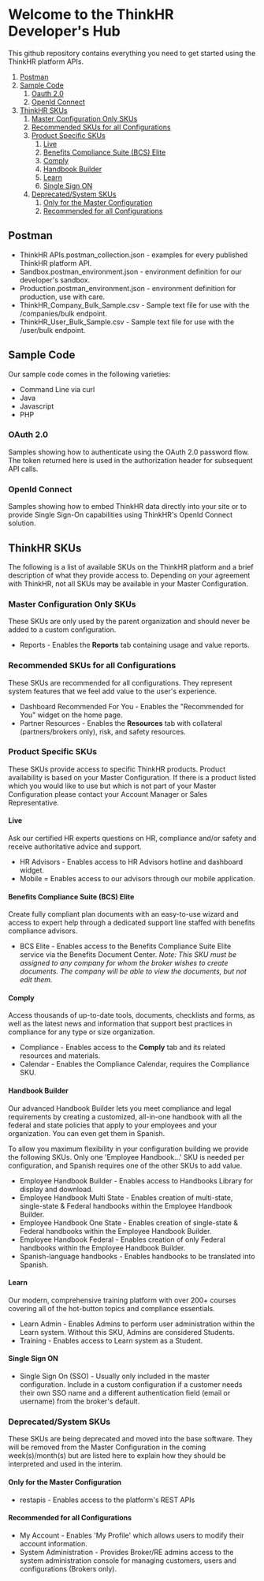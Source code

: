 # Welcome to the ThinkHR Developer's Hub

This github repository contains everything you need to get started using the ThinkHR platform APIs.

1. [Postman](#postman)
2. [Sample Code](#sample-code)
   1. [Oauth 2.0](#sample-code-oauth)
   2. [OpenId Connect](#sample-code-openid)
3. [ThinkHR SKUs](#thinkhr-skus)
   1. [Master Configuration Only SKUs](#thinkhr-skus-master)
   2. [Recommended SKUs for all Configurations](#thinkhr-skus-recommended)
   3. [Product Specific SKUs](#thinkhr-skus-product)
      1. [Live](#thinkhr-skus-product-live)
      2. [Benefits Compliance Suite (BCS) Elite](#thinkhr-skus-product-bcs)
      3. [Comply](#thinkhr-skus-product-comply)
      4. [Handbook Builder](#thinkhr-skus-product-handbook)
      5. [Learn](#thinkhr-skus-product-learn)
      6. [Single Sign ON](#thinkhr-skus-product-sso)
   4. [Deprecated/System SKUs](#thinkhr-skus-deprecated)
      1. [Only for the Master Configuration](#thinkhr-skus-deprecated-master)
      2. [Recommended for all Configurations](#thinkhr-skus-deprecated-recommended)


## Postman

* ThinkHR APIs.postman_collection.json - examples for every published ThinkHR platform API.
* Sandbox.postman_environment.json - environment definition for our developer's sandbox.
* Production.postman_environment.json - environment definition for production, use with care.
* ThinkHR_Company_Bulk_Sample.csv - Sample text file for use with the /companies/bulk endpoint.
* ThinkHR_User_Bulk_Sample.csv - Sample text file for use with the /user/bulk endpoint.


<a id="sample-code"></a>
## Sample Code

Our sample code comes in the following varieties:

* Command Line via curl
* Java
* Javascript
* PHP

<a id="sample-code-oauth"></a>
### OAuth 2.0

Samples showing how to authenticate using the OAuth 2.0 password flow.  The token returned here is used in the authorization header for subsequent API calls.

<a id="sample-code-openid"></a>
### OpenId Connect

Samples showing how to embed ThinkHR data directly into your site or to provide Single Sign-On capabilities using ThinkHR's OpenId Connect solution. 


<a id="thinkhr-skus"></a>
## ThinkHR SKUs

The following is a list of available SKUs on the ThinkHR platform and a brief description of what they provide access to.  Depending on your agreement with ThinkHR, not all SKUs may be available in your Master Configuration.

<a id="thinkhr-skus-master"></a>
### Master Configuration Only SKUs

These SKUs are only used by the parent organization and should never be added to a custom configuration.

* Reports - Enables the **Reports** tab containing usage and value reports.

<a id="thinkhr-skus-recommended"></a>
### Recommended SKUs for all Configurations

These SKUs are recommended for all configurations.  They represent system features that we feel add value to the user's experience.

* Dashboard Recommended For You - Enables the "Recommended for You" widget on the home page.
* Partner Resources - Enables the **Resources** tab with collateral (partners/brokers only), risk, and safety resources.

<a id="thinkhr-skus-product"></a>
### Product Specific SKUs

These SKUs provide access to specific ThinkHR products.  Product availability is based on your Master Configuration.  If there is a product listed which you would like to use but which is not part of your Master Configuration please contact your Account Manager
or Sales Representative.

<a id="thinkhr-skus-product-live"></a>
#### Live

Ask our certified HR experts questions on HR, compliance and/or safety and receive authoritative advice and support.

* HR Advisors - Enables access to HR Advisors hotline and dashboard widget.
* Mobile = Enables access to our advisors through our mobile application.

<a id="thinkhr-skus-product-bcs"></a>
#### Benefits Compliance Suite (BCS) Elite

Create fully compliant plan documents with an easy-to-use wizard and access to expert help through a dedicated support line staffed with benefits compliance advisors.

* BCS Elite - Enables access to the Benefits Compliance Suite Elite service via the Benefits Document Center. *Note: This
  SKU must be assigned to any company for whom the broker wishes to create documents.  The company will be able to view the
  documents, but not edit them.*

<a id="thinkhr-skus-product-comply"></a>
#### Comply

Access thousands of up-to-date tools, documents, checklists and forms, as well as the latest news and information that support best practices in compliance for any type or size organization.

* Compliance - Enables access to the **Comply** tab and its related resources and materials.
* Calendar - Enables the Compliance Calendar, requires the Compliance SKU.

<a id="thinkhr-skus-product-handbook"></a>
#### Handbook Builder

Our advanced Handbook Builder lets you meet compliance and legal requirements by creating a customized, all-in-one handbook with all the federal and state policies that apply to your employees and your organization.  You can even get them in Spanish.

To allow you maximum flexibility in your configuration building we provide the following SKUs.  Only one 'Employee Handbook...' SKU is needed per configuration, and Spanish requires one of the other SKUs to add value.

* Employee Handbook Builder - Enables access to Handbooks Library for display and download.
* Employee Handbook Multi State - Enables creation of multi-state, single-state & Federal handbooks within the Employee Handbook Builder.
* Employee Handbook One State - Enables creation of single-state & Federal handbooks within the Employee Handbook Builder.
* Employee Handbook Federal - Enables creation of only Federal handbooks within the Employee Handbook Builder.
* Spanish-language handbooks - Enables handbooks to be translated into Spanish.

<a id="thinkhr-skus-product-learn"></a>
#### Learn

Our modern, comprehensive training platform with over 200+ courses covering all of the hot-button topics and compliance essentials.

* Learn Admin - Enables Admins to perform user administration within the Learn system.  Without this SKU, Admins are considered Students.
* Training - Enables access to Learn system as a Student.

<a id="thinkhr-skus-product-sso"></a>
#### Single Sign ON

* Single Sign On (SSO) - Usually only included in the master configuration.  Include in a custom configuration if a customer needs their own SSO name and a different authentication field (email or username) from the broker's default.


<a id="thinkhr-skus-deprecated"></a>
### Deprecated/System SKUs

These SKUs are being deprecated and moved into the base software.  They will be removed from the Master Configuration in the coming week(s)/month(s) but are listed here to explain how they should be interpreted and used in the interim.

<a id="thinkhr-skus-deprecated-master"></a>
#### Only for the Master Configuration

* restapis - Enables access to the platform's REST APIs

<a id="thinkhr-skus-deprecated-recommended"></a>
#### Recommended for all Configurations

* My Account - Enables 'My Profile' which allows users to modify their account information.
* System Administration - Provides Broker/RE admins access to the system administration console for managing customers, users and configurations (Brokers only).

